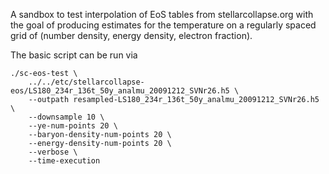 A sandbox to test interpolation of EoS tables from stellarcollapse.org with the goal of producing estimates for the temperature on a regularly spaced grid of (number density, energy density, electron fraction).

The basic script can be run via

```
./sc-eos-test \
    ../../etc/stellarcollapse-eos/LS180_234r_136t_50y_analmu_20091212_SVNr26.h5 \
    --outpath resampled-LS180_234r_136t_50y_analmu_20091212_SVNr26.h5 \
    --downsample 10 \
    --ye-num-points 20 \
    --baryon-density-num-points 20 \
    --energy-density-num-points 20 \
    --verbose \
    --time-execution
```
